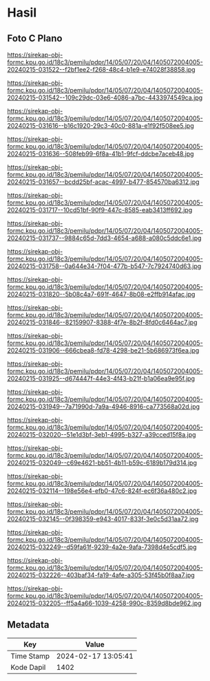 # Hasil

## Foto C Plano

https://sirekap-obj-formc.kpu.go.id/18c3/pemilu/pdpr/14/05/07/20/04/1405072004005-20240215-031522--f2bf1ee2-f268-48c4-b1e9-e74028f38858.jpg

https://sirekap-obj-formc.kpu.go.id/18c3/pemilu/pdpr/14/05/07/20/04/1405072004005-20240215-031542--109c29dc-03e6-4086-a7bc-4433974549ca.jpg

https://sirekap-obj-formc.kpu.go.id/18c3/pemilu/pdpr/14/05/07/20/04/1405072004005-20240215-031616--b16c1920-29c3-40c0-881a-e1f92f508ee5.jpg

https://sirekap-obj-formc.kpu.go.id/18c3/pemilu/pdpr/14/05/07/20/04/1405072004005-20240215-031636--508feb99-6f8a-41b1-9fcf-ddcbe7aceb48.jpg

https://sirekap-obj-formc.kpu.go.id/18c3/pemilu/pdpr/14/05/07/20/04/1405072004005-20240215-031657--bcdd25bf-acac-4997-b477-854570ba6312.jpg

https://sirekap-obj-formc.kpu.go.id/18c3/pemilu/pdpr/14/05/07/20/04/1405072004005-20240215-031717--10cd51bf-90f9-447c-8585-eab3413ff692.jpg

https://sirekap-obj-formc.kpu.go.id/18c3/pemilu/pdpr/14/05/07/20/04/1405072004005-20240215-031737--9884c65d-7dd3-4654-a688-a080c5ddc6e1.jpg

https://sirekap-obj-formc.kpu.go.id/18c3/pemilu/pdpr/14/05/07/20/04/1405072004005-20240215-031758--0a644e34-7f04-477b-b547-7c7924740d63.jpg

https://sirekap-obj-formc.kpu.go.id/18c3/pemilu/pdpr/14/05/07/20/04/1405072004005-20240215-031820--5b08c4a7-691f-4647-8b08-e2ffb914afac.jpg

https://sirekap-obj-formc.kpu.go.id/18c3/pemilu/pdpr/14/05/07/20/04/1405072004005-20240215-031846--82159907-8388-4f7e-8b2f-8fd0c6464ac7.jpg

https://sirekap-obj-formc.kpu.go.id/18c3/pemilu/pdpr/14/05/07/20/04/1405072004005-20240215-031906--666cbea8-fd78-4298-be21-5b686973f6ea.jpg

https://sirekap-obj-formc.kpu.go.id/18c3/pemilu/pdpr/14/05/07/20/04/1405072004005-20240215-031925--d674447f-44e3-4f43-b21f-b1a06ea9e95f.jpg

https://sirekap-obj-formc.kpu.go.id/18c3/pemilu/pdpr/14/05/07/20/04/1405072004005-20240215-031949--7a71990d-7a9a-4946-8916-ca773568a02d.jpg

https://sirekap-obj-formc.kpu.go.id/18c3/pemilu/pdpr/14/05/07/20/04/1405072004005-20240215-032020--51e1d3bf-3eb1-4995-b327-a39cced15f8a.jpg

https://sirekap-obj-formc.kpu.go.id/18c3/pemilu/pdpr/14/05/07/20/04/1405072004005-20240215-032049--c69e4621-bb51-4b11-b59c-6189b179d314.jpg

https://sirekap-obj-formc.kpu.go.id/18c3/pemilu/pdpr/14/05/07/20/04/1405072004005-20240215-032114--198e56e4-efb0-47c6-824f-ec6f36a480c2.jpg

https://sirekap-obj-formc.kpu.go.id/18c3/pemilu/pdpr/14/05/07/20/04/1405072004005-20240215-032145--0f398359-e943-4017-833f-3e0c5d31aa72.jpg

https://sirekap-obj-formc.kpu.go.id/18c3/pemilu/pdpr/14/05/07/20/04/1405072004005-20240215-032249--d59fa61f-9239-4a2e-9afa-7398d4e5cdf5.jpg

https://sirekap-obj-formc.kpu.go.id/18c3/pemilu/pdpr/14/05/07/20/04/1405072004005-20240215-032226--403baf34-fa19-4afe-a305-53f45b0f8aa7.jpg

https://sirekap-obj-formc.kpu.go.id/18c3/pemilu/pdpr/14/05/07/20/04/1405072004005-20240215-032205--ff5a4a66-1039-4258-990c-8359d8bde962.jpg


## Metadata

| Key        | Value               |
| ---------- | ------------------- |
| Time Stamp | 2024-02-17 13:05:41 |
| Kode Dapil | 1402                |



